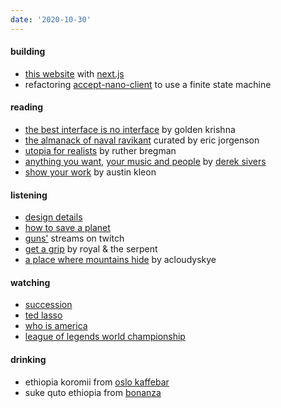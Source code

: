 ```yaml
---
date: '2020-10-30'
---
```


#### building

- [this website](https://github.com/altayaydemir/altay-dot-wtf) with [next.js](/tags/next-js)
- refactoring [accept-nano-client](https://github.com/accept-nano/accept-nano-client) to use a finite state machine

#### reading

- [the best interface is no interface](/book/the-best-interface-is-no-interface) by golden krishna
- [the almanack of naval ravikant](https://www.navalmanack.com) curated by eric jorgenson
- [utopia for realists](https://www.amazon.com/Utopia-Realists-Build-Ideal-World/dp/0316471895) by ruther bregman
- [anything you want](/books/anything-you-want), [your music and people](https://sive.rs/m) by [derek sivers](/tags/derek-sivers)
- [show your work](/book/show-your-work) by austin kleon

#### listening

- [design details](https://designdetails.fm)
- [how to save a planet](https://gimletmedia.com/shows/howtosaveaplanet)
- [guns'](https://gunselsenol.com) streams on twitch
- [get a grip](https://open.spotify.com/album/2Yn5QhZEEoDl1MDMVjY3Ao?si=4_7i0rFNQ22e4lWdazpbGw) by royal & the serpent
- [a place where mountains hide](https://open.spotify.com/album/4FtRk0jGnszvH7Dm8iJ4LG?si=xRc7g-XpSE6ddvBgJ8REzg) by acloudyskye

#### watching

- [succession](https://www.imdb.com/title/tt7660850)
- [ted lasso](https://www.imdb.com/title/tt10986410)
- [who is america](https://www.imdb.com/title/tt8679236)
- [league of legends world championship](https://lolesports.com)

#### drinking

- ethiopia koromii from [oslo kaffebar](https://www.instagram.com/oslokaffebar/)
- suke quto ethiopia from [bonanza](https://www.instagram.com/bonanzacoffee/)
